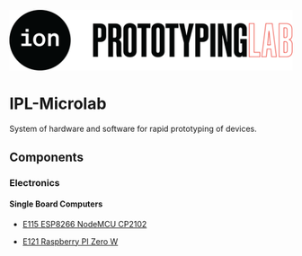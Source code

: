 ![image](IPL-Logo-09.png)

# IPL-Microlab
System of hardware and software for rapid prototyping of devices.

## Components

### Electronics

#### Single Board Computers

- [E115    ESP8266 NodeMCU CP2102](Components/Elec/E115.html)

- [E121    Raspberry PI Zero W](Components/Elec/E121.html)

